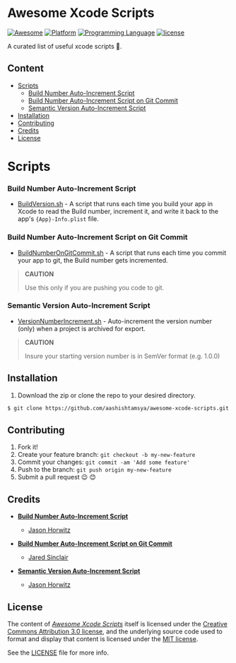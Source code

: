 # Awesome Xcode Scripts


[![Awesome](https://cdn.rawgit.com/sindresorhus/awesome/d7305f38d29fed78fa85652e3a63e154dd8e8829/media/badge.svg)](https://github.com/aashishtamsya/awesome-xcode-scripts)
[![Platform](https://img.shields.io/badge/platform-Xcode-lightgrey.svg)](https://developer.apple.com/xcode/)
[![Programming Language](https://img.shields.io/badge/language-shell-yellow.svg)](https://en.wikipedia.org/wiki/Shell_script)
[![license](https://img.shields.io/badge/license-MIT-blue.svg)](LICENSE.md)

A curated list of useful xcode scripts 📝.

## Content
  

-	[Scripts](#scripts)
	-	[Build Number Auto-Increment Script](#build-number-auto-increment-script)
	-	[Build Number Auto-Increment Script on Git Commit](#build-number-auto-increment-script-on-git-commit)
	-	[Semantic Version Auto-Increment Script](#semantic-version-auto-increment-script)
-	[Installation](#installation)
-	[Contributing](#contributing)
-	[Credits](#credits)
-	[License](#license)
  
  
# Scripts 

### Build Number Auto-Increment Script

*	[BuildVersion.sh](BuildVersion.sh)	-	A script that runs each time you build your app in Xcode to read the Build number, increment it, and write it back to the app's `{App}-Info.plist` file.

### Build Number Auto-Increment Script on Git Commit

* [BuildNumberOnGitCommit.sh](BuildNumberOnGitCommit.sh) - A script that runs each time you commit your app to git, the Build number gets incremented.

> **CAUTION**
>
> Use this only if you are pushing you code to git.

### Semantic Version Auto-Increment Script

* [VersionNumberIncrement.sh](VersionNumberIncrement.sh) - Auto-increment the version number (only) when a project is archived for export.

> **CAUTION**
>
> Insure your starting version number is in SemVer format (e.g. 1.0.0)


## Installation

1. Download the zip or clone the repo to your desired directory.

```sh
$ git clone https://github.com/aashishtamsya/awesome-xcode-scripts.git
```

## Contributing

1. Fork it!
2. Create your feature branch: `git checkout -b my-new-feature`
3. Commit your changes: `git commit -am 'Add some feature'`
4. Push to the branch: `git push origin my-new-feature`
5. Submit a pull request 😉 😊
  
## Credits
  
*	[**Build Number Auto-Increment Script**](/BuildVersion.sh) 
	- [Jason Horwitz](https://github.com/sekati)

*	[**Build Number Auto-Increment Script on Git Commit**](/BuildNumberOnGitCommit.sh) 
	- [Jared Sinclair](http://jaredsinclair.com/)

*	[**Semantic Version Auto-Increment Script**](/VersionNumberIncrement.sh)	
	- [Jason Horwitz](https://github.com/sekati)

## License

The content of [*Awesome Xcode Scripts*](https://github.com/aashishtamsya/awesome-xcode-scripts) itself is licensed under the [Creative Commons Attribution 3.0 license](https://creativecommons.org/licenses/by/3.0/us/deed.en_US), and the underlying source code used to format and display that content is licensed under the [MIT license](https://opensource.org/licenses/mit-license.php).

See the [LICENSE](LICENSE.md) file for more info.